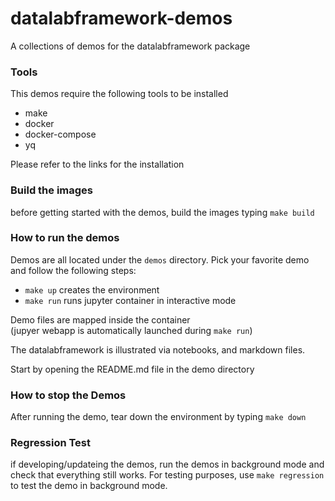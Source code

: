 # datalabframework-demos
A collections of demos for the datalabframework package

### Tools

This demos require the following tools to be installed

  - make
  - docker
  - docker-compose
  - yq

Please refer to the links for the installation

### Build the images

before getting started with the demos, build the images typing `make build`

### How to run the demos

Demos are all located under the `demos` directory. Pick your favorite demo and follow the following steps:

 - `make up` creates the environment
 - `make run` runs jupyter container in interactive mode

Demo files are mapped inside the container   
(jupyer webapp is automatically launched during `make run`)

The datalabframework is illustrated via notebooks, and markdown files.

Start by opening the README.md file in the demo directory

### How to stop the Demos

After running the demo, tear down the environment by typing `make down`

### Regression Test

if developing/updateing the demos, run the demos in background mode and check that everything still works. For testing purposes, use `make regression` to test the demo in background mode.
